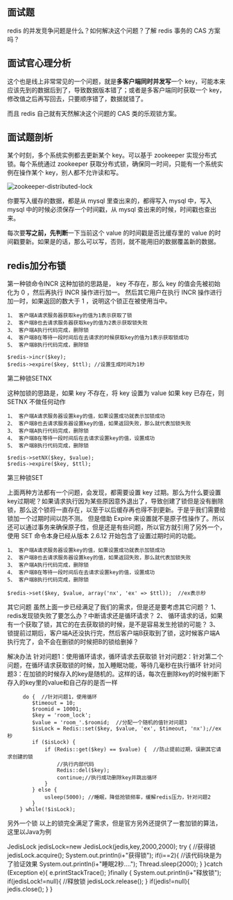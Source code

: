 ## 面试题
redis 的并发竞争问题是什么？如何解决这个问题？了解 redis 事务的 CAS 方案吗？

## 面试官心理分析
这个也是线上非常常见的一个问题，就是**多客户端同时并发写**一个 key，可能本来应该先到的数据后到了，导致数据版本错了；或者是多客户端同时获取一个 key，修改值之后再写回去，只要顺序错了，数据就错了。

而且 redis 自己就有天然解决这个问题的 CAS 类的乐观锁方案。

## 面试题剖析
某个时刻，多个系统实例都去更新某个 key。可以基于 zookeeper 实现分布式锁。每个系统通过 zookeeper 获取分布式锁，确保同一时间，只能有一个系统实例在操作某个 key，别人都不允许读和写。

![zookeeper-distributed-lock](/images/zookeeper-distributed-lock.png)

你要写入缓存的数据，都是从 mysql 里查出来的，都得写入 mysql 中，写入 mysql 中的时候必须保存一个时间戳，从 mysql 查出来的时候，时间戳也查出来。

每次要**写之前，先判断**一下当前这个 value 的时间戳是否比缓存里的 value 的时间戳要新。如果是的话，那么可以写，否则，就不能用旧的数据覆盖新的数据。

## redis加分布锁
第一种锁命令INCR
这种加锁的思路是， key 不存在，那么 key 的值会先被初始化为 0 ，然后再执行 INCR 操作进行加一。 
然后其它用户在执行 INCR 操作进行加一时，如果返回的数大于 1 ，说明这个锁正在被使用当中。

    1、 客户端A请求服务器获取key的值为1表示获取了锁
    2、 客户端B也去请求服务器获取key的值为2表示获取锁失败
    3、 客户端A执行代码完成，删除锁
    4、 客户端B在等待一段时间后在去请求的时候获取key的值为1表示获取锁成功
    5、 客户端B执行代码完成，删除锁
 
    $redis->incr($key);
    $redis->expire($key, $ttl); //设置生成时间为1秒
    
 第二种锁SETNX
 
这种加锁的思路是，如果 key 不存在，将 key 设置为 value 
如果 key 已存在，则 SETNX 不做任何动作

    1、 客户端A请求服务器设置key的值，如果设置成功就表示加锁成功
    2、 客户端B也去请求服务器设置key的值，如果返回失败，那么就代表加锁失败
    3、 客户端A执行代码完成，删除锁
    4、 客户端B在等待一段时间后在去请求设置key的值，设置成功
    5、 客户端B执行代码完成，删除锁
 
    $redis->setNX($key, $value);
    $redis->expire($key, $ttl);
    
第三种锁SET

上面两种方法都有一个问题，会发现，都需要设置 key 过期。那么为什么要设置key过期呢？如果请求执行因为某些原因意外退出了，导致创建了锁但是没有删除锁，那么这个锁将一直存在，以至于以后缓存再也得不到更新。于是乎我们需要给锁加一个过期时间以防不测。 
但是借助 Expire 来设置就不是原子性操作了。所以还可以通过事务来确保原子性，但是还是有些问题，所以官方就引用了另外一个，使用 SET 命令本身已经从版本 2.6.12 开始包含了设置过期时间的功能。

    1、 客户端A请求服务器设置key的值，如果设置成功就表示加锁成功
    2、 客户端B也去请求服务器设置key的值，如果返回失败，那么就代表加锁失败
    3、 客户端A执行代码完成，删除锁
    4、 客户端B在等待一段时间后在去请求设置key的值，设置成功
    5、 客户端B执行代码完成，删除锁
 
    $redis->set($key, $value, array('nx', 'ex' => $ttl));  //ex表示秒
    
其它问题
虽然上面一步已经满足了我们的需求，但是还是要考虑其它问题？ 
1、 redis发现锁失败了要怎么办？中断请求还是循环请求？ 
2、 循环请求的话，如果有一个获取了锁，其它的在去获取锁的时候，是不是容易发生抢锁的可能？ 
3、 锁提前过期后，客户端A还没执行完，然后客户端B获取到了锁，这时候客户端A执行完了，会不会在删锁的时候把B的锁给删掉？

解决办法
针对问题1：使用循环请求，循环请求去获取锁 
针对问题2：针对第二个问题，在循环请求获取锁的时候，加入睡眠功能，等待几毫秒在执行循环 
针对问题3：在加锁的时候存入的key是随机的。这样的话，每次在删除key的时候判断下存入的key里的value和自己存的是否一样


         do {  //针对问题1，使用循环
            $timeout = 10;
            $roomid = 10001;
            $key = 'room_lock';
            $value = 'room_'.$roomid;  //分配一个随机的值针对问题3
            $isLock = Redis::set($key, $value, 'ex', $timeout, 'nx');//ex 秒
            if ($isLock) {
                if (Redis::get($key) == $value) {  //防止提前过期，误删其它请求创建的锁
                    //执行内部代码
                    Redis::del($key);
                    continue;//执行成功删除key并跳出循环
                }
            } else {
                usleep(5000); //睡眠，降低抢锁频率，缓解redis压力，针对问题2
            }
        } while(!$isLock);
        
另外一个锁
以上的锁完全满足了需求，但是官方另外还提供了一套加锁的算法，这里以Java为例

JedisLock jedisLock=new JedisLock(jedis,key,2000,2000);
        try {
            //获得锁
            jedisLock.acquire();
            System.out.println(i+"获得锁");
            if(i==2){
                //该代码块是为了验证效果
                System.out.println(i+"睡眠2秒....");
                Thread.sleep(2000);
            }
        }catch (Exception e){
            e.printStackTrace();
        }finally {
            System.out.println(i+"释放锁");
            if(jedisLock!=null){
                //释放锁
                jedisLock.release();
            }
            if(jedis!=null){
                jedis.close();
            }
        }

